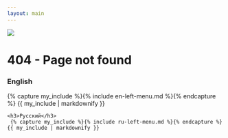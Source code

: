 ```yaml
---
layout: main
---
```

![](/css/logo-line.jpg)

# 404 - Page not found
  
 <h3>English</h3>
       {% capture my_include %}{% include en-left-menu.md %}{% endcapture %}
    {{ my_include | markdownify }}
    
    <h3>Русский</h3>
     {% capture my_include %}{% include ru-left-menu.md %}{% endcapture %}
    {{ my_include | markdownify }}
